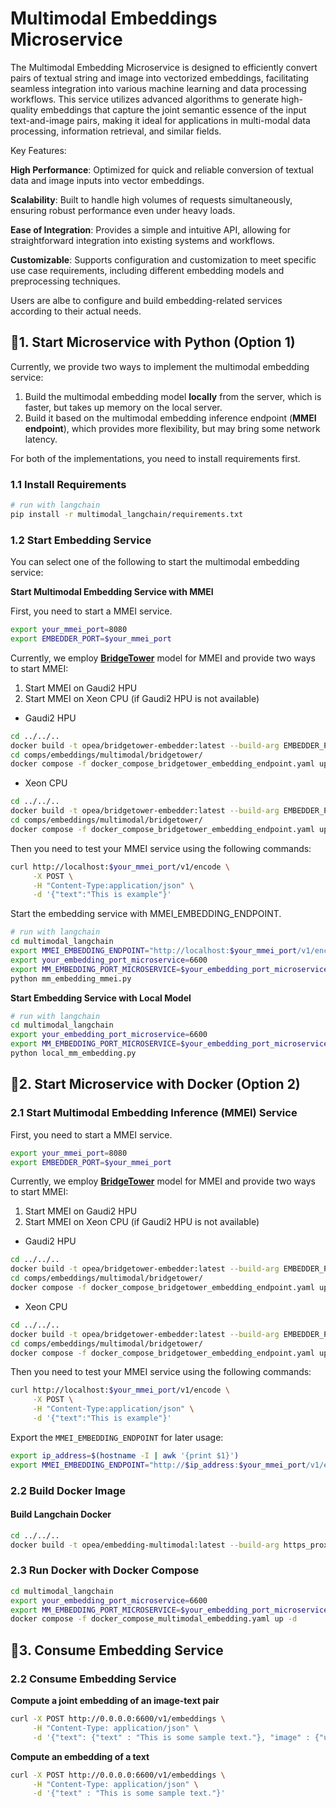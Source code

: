 # Multimodal Embeddings Microservice

The Multimodal Embedding Microservice is designed to efficiently convert pairs of textual string and image into vectorized embeddings, facilitating seamless integration into various machine learning and data processing workflows. This service utilizes advanced algorithms to generate high-quality embeddings that capture the joint semantic essence of the input text-and-image pairs, making it ideal for applications in multi-modal data processing, information retrieval, and similar fields.

Key Features:

**High Performance**: Optimized for quick and reliable conversion of textual data and image inputs into vector embeddings.

**Scalability**: Built to handle high volumes of requests simultaneously, ensuring robust performance even under heavy loads.

**Ease of Integration**: Provides a simple and intuitive API, allowing for straightforward integration into existing systems and workflows.

**Customizable**: Supports configuration and customization to meet specific use case requirements, including different embedding models and preprocessing techniques.

Users are albe to configure and build embedding-related services according to their actual needs.

## 🚀1. Start Microservice with Python (Option 1)

Currently, we provide two ways to implement the multimodal embedding service:

1. Build the multimodal embedding model **locally** from the server, which is faster, but takes up memory on the local server.
2. Build it based on the multimodal embedding inference endpoint (**MMEI endpoint**), which provides more flexibility, but may bring some network latency.

For both of the implementations, you need to install requirements first.

### 1.1 Install Requirements

```bash
# run with langchain
pip install -r multimodal_langchain/requirements.txt
```

### 1.2 Start Embedding Service

You can select one of the following to start the multimodal embedding service:

**Start Multimodal Embedding Service with MMEI**

First, you need to start a MMEI service.

```bash
export your_mmei_port=8080
export EMBEDDER_PORT=$your_mmei_port
```

Currently, we employ [**BridgeTower**](https://huggingface.co/BridgeTower/bridgetower-large-itm-mlm-gaudi) model for MMEI and provide two ways to start MMEI:

1. Start MMEI on Gaudi2 HPU
2. Start MMEI on Xeon CPU (if Gaudi2 HPU is not available)

- Gaudi2 HPU

```bash
cd ../../..
docker build -t opea/bridgetower-embedder:latest --build-arg EMBEDDER_PORT=$EMBEDDER_PORT --build-arg https_proxy=$https_proxy --build-arg http_proxy=$http_proxy -f comps/embeddings/multimodal/bridgetower/Dockerfile.intel_hpu .
cd comps/embeddings/multimodal/bridgetower/
docker compose -f docker_compose_bridgetower_embedding_endpoint.yaml up -d
```

- Xeon CPU

```bash
cd ../../..
docker build -t opea/bridgetower-embedder:latest --build-arg EMBEDDER_PORT=$EMBEDDER_PORT --build-arg https_proxy=$https_proxy --build-arg http_proxy=$http_proxy -f comps/embeddings/multimodal/bridgetower/Dockerfile .
cd comps/embeddings/multimodal/bridgetower/
docker compose -f docker_compose_bridgetower_embedding_endpoint.yaml up -d
```

Then you need to test your MMEI service using the following commands:

```bash
curl http://localhost:$your_mmei_port/v1/encode \
     -X POST \
     -H "Content-Type:application/json" \
     -d '{"text":"This is example"}'
```

Start the embedding service with MMEI_EMBEDDING_ENDPOINT.

```bash
# run with langchain
cd multimodal_langchain
export MMEI_EMBEDDING_ENDPOINT="http://localhost:$your_mmei_port/v1/encode"
export your_embedding_port_microservice=6600
export MM_EMBEDDING_PORT_MICROSERVICE=$your_embedding_port_microservice
python mm_embedding_mmei.py
```

**Start Embedding Service with Local Model**

```bash
# run with langchain
cd multimodal_langchain
export your_embedding_port_microservice=6600
export MM_EMBEDDING_PORT_MICROSERVICE=$your_embedding_port_microservice
python local_mm_embedding.py
```

## 🚀2. Start Microservice with Docker (Option 2)

### 2.1 Start Multimodal Embedding Inference (MMEI) Service

First, you need to start a MMEI service.

```bash
export your_mmei_port=8080
export EMBEDDER_PORT=$your_mmei_port
```

Currently, we employ [**BridgeTower**](https://huggingface.co/BridgeTower/bridgetower-large-itm-mlm-gaudi) model for MMEI and provide two ways to start MMEI:

1. Start MMEI on Gaudi2 HPU
2. Start MMEI on Xeon CPU (if Gaudi2 HPU is not available)

- Gaudi2 HPU

```bash
cd ../../..
docker build -t opea/bridgetower-embedder:latest --build-arg EMBEDDER_PORT=$EMBEDDER_PORT --build-arg https_proxy=$https_proxy --build-arg http_proxy=$http_proxy -f comps/embeddings/multimodal/bridgetower/Dockerfile.intel_hpu .
cd comps/embeddings/multimodal/bridgetower/
docker compose -f docker_compose_bridgetower_embedding_endpoint.yaml up -d
```

- Xeon CPU

```bash
cd ../../..
docker build -t opea/bridgetower-embedder:latest --build-arg EMBEDDER_PORT=$EMBEDDER_PORT --build-arg https_proxy=$https_proxy --build-arg http_proxy=$http_proxy -f comps/embeddings/multimodal/bridgetower/Dockerfile .
cd comps/embeddings/multimodal/bridgetower/
docker compose -f docker_compose_bridgetower_embedding_endpoint.yaml up -d
```

Then you need to test your MMEI service using the following commands:

```bash
curl http://localhost:$your_mmei_port/v1/encode \
     -X POST \
     -H "Content-Type:application/json" \
     -d '{"text":"This is example"}'
```

Export the `MMEI_EMBEDDING_ENDPOINT` for later usage:

```bash
export ip_address=$(hostname -I | awk '{print $1}')
export MMEI_EMBEDDING_ENDPOINT="http://$ip_address:$your_mmei_port/v1/encode"
```

### 2.2 Build Docker Image

#### Build Langchain Docker

```bash
cd ../../..
docker build -t opea/embedding-multimodal:latest --build-arg https_proxy=$https_proxy --build-arg http_proxy=$http_proxy -f comps/embeddings/multimodal/multimodal_langchain/Dockerfile .
```

### 2.3 Run Docker with Docker Compose

```bash
cd multimodal_langchain
export your_embedding_port_microservice=6600
export MM_EMBEDDING_PORT_MICROSERVICE=$your_embedding_port_microservice
docker compose -f docker_compose_multimodal_embedding.yaml up -d
```

## 🚀3. Consume Embedding Service

### 2.2 Consume Embedding Service

**Compute a joint embedding of an image-text pair**

```bash
curl -X POST http://0.0.0.0:6600/v1/embeddings \
     -H "Content-Type: application/json" \
     -d '{"text": {"text" : "This is some sample text."}, "image" : {"url": "https://github.com/docarray/docarray/blob/main/tests/toydata/image-data/apple.png?raw=true"}}'
```

**Compute an embedding of a text**

```bash
curl -X POST http://0.0.0.0:6600/v1/embeddings \
     -H "Content-Type: application/json" \
     -d '{"text" : "This is some sample text."}'
```
